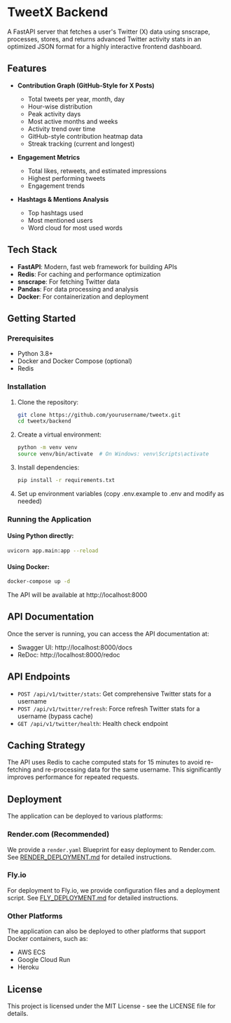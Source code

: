 # TweetX Backend

A FastAPI server that fetches a user's Twitter (X) data using snscrape, processes, stores, and returns advanced Twitter activity stats in an optimized JSON format for a highly interactive frontend dashboard.

## Features

- **Contribution Graph (GitHub-Style for X Posts)**

  - Total tweets per year, month, day
  - Hour-wise distribution
  - Peak activity days
  - Most active months and weeks
  - Activity trend over time
  - GitHub-style contribution heatmap data
  - Streak tracking (current and longest)

- **Engagement Metrics**

  - Total likes, retweets, and estimated impressions
  - Highest performing tweets
  - Engagement trends

- **Hashtags & Mentions Analysis**
  - Top hashtags used
  - Most mentioned users
  - Word cloud for most used words

## Tech Stack

- **FastAPI**: Modern, fast web framework for building APIs
- **Redis**: For caching and performance optimization
- **snscrape**: For fetching Twitter data
- **Pandas**: For data processing and analysis
- **Docker**: For containerization and deployment

## Getting Started

### Prerequisites

- Python 3.8+
- Docker and Docker Compose (optional)
- Redis

### Installation

1. Clone the repository:

   ```bash
   git clone https://github.com/yourusername/tweetx.git
   cd tweetx/backend
   ```

2. Create a virtual environment:

   ```bash
   python -m venv venv
   source venv/bin/activate  # On Windows: venv\Scripts\activate
   ```

3. Install dependencies:

   ```bash
   pip install -r requirements.txt
   ```

4. Set up environment variables (copy .env.example to .env and modify as needed)

### Running the Application

#### Using Python directly:

```bash
uvicorn app.main:app --reload
```

#### Using Docker:

```bash
docker-compose up -d
```

The API will be available at http://localhost:8000

## API Documentation

Once the server is running, you can access the API documentation at:

- Swagger UI: http://localhost:8000/docs
- ReDoc: http://localhost:8000/redoc

## API Endpoints

- `POST /api/v1/twitter/stats`: Get comprehensive Twitter stats for a username
- `POST /api/v1/twitter/refresh`: Force refresh Twitter stats for a username (bypass cache)
- `GET /api/v1/twitter/health`: Health check endpoint

## Caching Strategy

The API uses Redis to cache computed stats for 15 minutes to avoid re-fetching and re-processing data for the same username. This significantly improves performance for repeated requests.

## Deployment

The application can be deployed to various platforms:

### Render.com (Recommended)

We provide a `render.yaml` Blueprint for easy deployment to Render.com. See [RENDER_DEPLOYMENT.md](RENDER_DEPLOYMENT.md) for detailed instructions.

### Fly.io

For deployment to Fly.io, we provide configuration files and a deployment script. See [FLY_DEPLOYMENT.md](FLY_DEPLOYMENT.md) for detailed instructions.

### Other Platforms

The application can also be deployed to other platforms that support Docker containers, such as:

- AWS ECS
- Google Cloud Run
- Heroku

## License

This project is licensed under the MIT License - see the LICENSE file for details.
